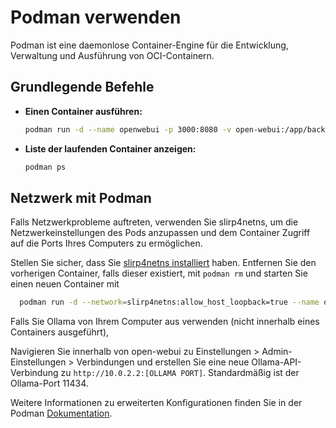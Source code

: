 
# Podman verwenden

Podman ist eine daemonlose Container-Engine für die Entwicklung, Verwaltung und Ausführung von OCI-Containern.

## Grundlegende Befehle

- **Einen Container ausführen:**

  ```bash
  podman run -d --name openwebui -p 3000:8080 -v open-webui:/app/backend/data ghcr.io/open-webui/open-webui:main
  ```

- **Liste der laufenden Container anzeigen:**

  ```bash
  podman ps
  ```

## Netzwerk mit Podman

Falls Netzwerkprobleme auftreten, verwenden Sie slirp4netns, um die Netzwerkeinstellungen des Pods anzupassen und dem Container Zugriff auf die Ports Ihres Computers zu ermöglichen.

Stellen Sie sicher, dass Sie [slirp4netns installiert](https://github.com/rootless-containers/slirp4netns?tab=readme-ov-file#install) haben. Entfernen Sie den vorherigen Container, falls dieser existiert, mit `podman rm` und starten Sie einen neuen Container mit

```bash
  podman run -d --network=slirp4netns:allow_host_loopback=true --name openwebui -p 3000:8080 -v open-webui:/app/backend/data ghcr.io/open-webui/open-webui:main
```

Falls Sie Ollama von Ihrem Computer aus verwenden (nicht innerhalb eines Containers ausgeführt),

Navigieren Sie innerhalb von open-webui zu Einstellungen > Admin-Einstellungen > Verbindungen und erstellen Sie eine neue Ollama-API-Verbindung zu `http://10.0.2.2:[OLLAMA PORT]`. Standardmäßig ist der Ollama-Port 11434.


Weitere Informationen zu erweiterten Konfigurationen finden Sie in der Podman [Dokumentation](https://podman.io/).
